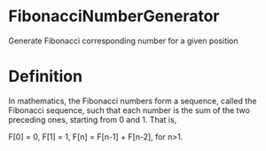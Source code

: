 # FibonacciNumberGenerator
Generate Fibonacci corresponding number for a given position

<h1>Definition</h1>

In mathematics, the Fibonacci numbers form a sequence, called the Fibonacci sequence, such that each number is the sum of the two preceding ones, starting from 0 and 1. That is,

F[0] = 0, F[1] = 1, F[n] = F[n-1] + F[n-2], for n>1.
